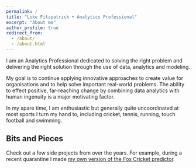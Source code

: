 ```yaml
---
permalink: /
title: "Luke Fitzpatrick • Analytics Professional"
excerpt: "About me"
author_profile: true
redirect_from: 
  - /about/
  - /about.html
---
```


I am an Analytics Professional dedicated to solving the right problem and delivering the right solution through the use of data, analytics and modeling.

My goal is to continue applying innovative approaches to create value for organisations and to help solve important real-world problems. The ability to effect positive, far-reaching change by combining data analytics with human ingenuity is a major motivating factor.

In my spare time, I am enthusiastic but generally quite uncoordinated at most sports I turn my hand to, including cricket, tennis, running, touch football and swimming.

Bits and Pieces
------
Check out a few side projects from over the years. For example, during a recent quarantine I made [my own version of the Fox Cricket predictor](https://lukefitzpatrick.pythonanywhere.com). 
